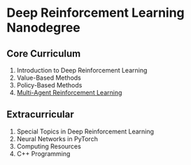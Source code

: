 # Deep Reinforcement Learning Nanodegree

## Core Curriculum

1. Introduction to Deep Reinforcement Learning
1. Value-Based Methods
1. Policy-Based Methods
1. [Multi-Agent Reinforcement Learning](https://github.com/ahmedhasandrlnd/Deep_Reinforcement_Learning_Nanodegree/tree/master/Multi_Agent)


## Extracurricular

1. Special Topics in Deep Reinforcement Learning
1. Neural Networks in PyTorch
1. Computing Resources
1. C++ Programming
